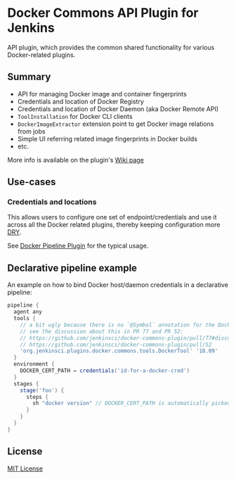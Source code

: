 # Docker Commons API Plugin for Jenkins

API plugin, which provides the common shared functionality for various Docker-related plugins.

## Summary

* API for managing Docker image and container fingerprints
* Credentials and location of Docker Registry
* Credentials and location of Docker Daemon (aka Docker Remote API)
* <code>ToolInstallation</code> for Docker CLI clients
* <code>DockerImageExtractor</code> extension point to get Docker image relations from jobs
* Simple UI referring related image fingerprints in Docker builds
* etc.

More info is available on the plugin's [Wiki page](https://wiki.jenkins-ci.org/display/JENKINS/Docker+Commons+Plugin)

## Use-cases

### Credentials and locations

This allows users to configure one set of endpoint/credentials and use it across all the Docker related plugins, 
thereby keeping configuration more [DRY](http://en.wikipedia.org/wiki/Don%27t_repeat_yourself).

See [Docker Pipeline Plugin](https://plugins.jenkins.io/docker-workflow) for the typical usage.

## Declarative pipeline example

An example on how to bind Docker host/daemon credentials in a declarative pipeline: 

```groovy
pipeline {
  agent any
  tools {
    // a bit ugly because there is no `@Symbol` annotation for the DockerTool
    // see the discussion about this in PR 77 and PR 52: 
    // https://github.com/jenkinsci/docker-commons-plugin/pull/77#discussion_r280910822
    // https://github.com/jenkinsci/docker-commons-plugin/pull/52
    'org.jenkinsci.plugins.docker.commons.tools.DockerTool' '18.09'
  }
  environment {
    DOCKER_CERT_PATH = credentials('id-for-a-docker-cred')
  }
  stages {
    stage('foo') {
      steps {
        sh "docker version" // DOCKER_CERT_PATH is automatically picked up by the Docker client
      }
    }
  }
}
```

## License

[MIT License](http://opensource.org/licenses/MIT)
